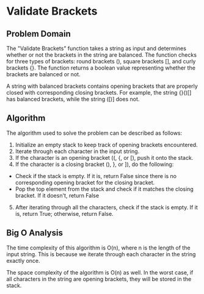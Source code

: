 # Validate Brackets

## Problem Domain
The "Validate Brackets" function takes a string as input and determines whether or not the brackets in the string are balanced. The function checks for three types of brackets: round brackets (), square brackets [], and curly brackets {}. The function returns a boolean value representing whether the brackets are balanced or not.

A string with balanced brackets contains opening brackets that are properly closed with corresponding closing brackets. For example, the string {}()[] has balanced brackets, while the string ([)] does not.

## Algorithm 
 
The algorithm used to solve the problem can be described as follows:

1. Initialize an empty stack to keep track of opening brackets encountered.
2. Iterate through each character in the input string.
3. If the character is an opening bracket ((, {, or [), push it onto the stack.
4. If the character is a closing bracket (), }, or ]), do the following:
* Check if the stack is empty. If it is, return False since there is no corresponding opening bracket for the closing bracket.
* Pop the top element from the stack and check if it matches the closing bracket. If it doesn't, return False

5. After iterating through all the characters, check if the stack is empty. If it is, return True; otherwise, return False.

## Big O Analysis

The time complexity of this algorithm is O(n), where n is the length of the input string. This is because we iterate through each character in the string exactly once.

The space complexity of the algorithm is O(n) as well. In the worst case, if all characters in the string are opening brackets, they will be stored in the stack.